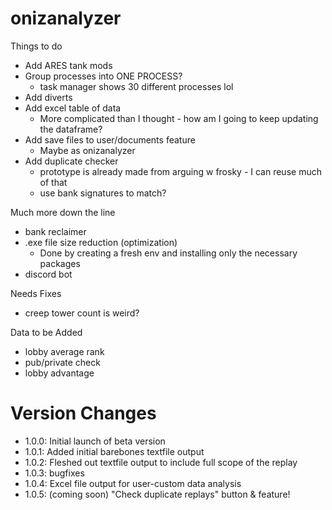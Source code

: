 # onizanalyzer

Things to do
 - Add ARES tank mods
 - Group processes into ONE PROCESS?
   - task manager shows 30 different processes lol
 - Add diverts
 - Add excel table of data
   - More complicated than I thought - how am I going to keep updating the dataframe?
 - Add save files to user/documents feature 
   - Maybe as onizanalyzer
 - Add duplicate checker
   - prototype is already made from arguing w frosky - I can reuse much of that
   - use bank signatures to match?


Much more down the line
- bank reclaimer
- .exe file size reduction (optimization)
  - Done by creating a fresh env and installing only the necessary packages
- discord bot


Needs Fixes
- creep tower count is weird?

Data to be Added
- lobby average rank
- pub/private check
- lobby advantage


# Version Changes
- 1.0.0: Initial launch of beta version
- 1.0.1: Added initial barebones textfile output
- 1.0.2: Fleshed out textfile output to include full scope of the replay
- 1.0.3: bugfixes
- 1.0.4: Excel file output for user-custom data analysis
- 1.0.5: (coming soon) "Check duplicate replays" button & feature!